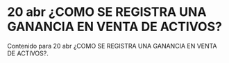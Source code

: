 # 20 abr  ¿COMO SE REGISTRA UNA GANANCIA EN VENTA DE ACTIVOS?

Contenido para 20 abr  ¿COMO SE REGISTRA UNA GANANCIA EN VENTA DE ACTIVOS?.